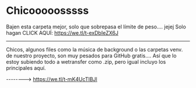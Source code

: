 

# Chicooooosssss
Bajen esta carpeta mejor, solo que sobrepasa el límite de peso.... jejej
Solo hagan CLICK AQUÍ: https://we.tl/t-exDbIeZX6J



---------------------------------------------------------------------------------------------------------------------
Chicos, algunos files como la música de background o las carpetas venv. de nuestro proyecto, son muy pesados para GitHub gratis....
Así que lo estoy subiendo todo a wetransfer como .zip, pero igual incluyo los principales aquí.

--------> https://we.tl/t-mK4UcTIBJl
